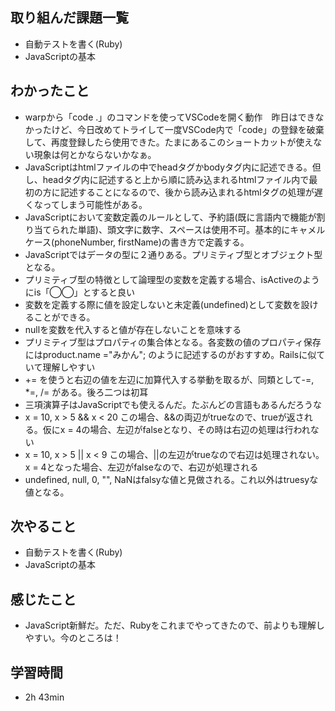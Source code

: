 ## 取り組んだ課題一覧
- 自動テストを書く(Ruby)
- JavaScriptの基本
## わかったこと
- warpから「code .」のコマンドを使ってVSCodeを開く動作　昨日はできなかったけど、今日改めてトライして一度VSCode内で「code」の登録を破棄して、再度登録したら使用できた。たまにあるこのショートカットが使えない現象は何とかならないかなぁ。
- JavaScriptはhtmlファイルの中でheadタグかbodyタグ内に記述できる。但し、headタグ内に記述すると上から順に読み込まれるhtmlファイル内で最初の方に記述することになるので、後から読み込まれるhtmlタグの処理が遅くなってしまう可能性がある。
- JavaScriptにおいて変数定義のルールとして、予約語(既に言語内で機能が割り当てられた単語)、頭文字に数字、スペースは使用不可。基本的にキャメルケース(phoneNumber, firstName)の書き方で定義する。
- JavaScriptではデータの型に２通りある。プリミティブ型とオブジェクト型となる。
- プリミティブ型の特徴として論理型の変数を定義する場合、isActiveのようにis「◯◯」とすると良い
- 変数を定義する際に値を設定しないと未定義(undefined)として変数を設けることができる。
- nullを変数を代入すると値が存在しないことを意味する
- プリミティブ型はプロパティの集合体となる。各変数の値のプロパティ保存にはproduct.name ="みかん"; のように記述するのがおすすめ。Railsに似ていて理解しやすい
- += を使うと右辺の値を左辺に加算代入する挙動を取るが、同類として-=, *=, /= がある。後ろ二つは初耳
- 三項演算子はJavaScriptでも使えるんだ。たぶんどの言語もあるんだろうな
- x = 10, x > 5 && x < 20 この場合、&&の両辺がtrueなので、trueが返される。仮にx = 4の場合、左辺がfalseとなり、その時は右辺の処理は行われない
- x = 10, x > 5 || x < 9 この場合、||の左辺がtrueなので右辺は処理されない。x = 4となった場合、左辺がfalseなので、右辺が処理される
- undefined, null, 0, "", NaNはfalsyな値と見做される。これ以外はtruesyな値となる。
## 次やること
- 自動テストを書く(Ruby)
- JavaScriptの基本
## 感じたこと
- JavaScript新鮮だ。ただ、Rubyをこれまでやってきたので、前よりも理解しやすい。今のところは！
## 学習時間
- 2h 43min